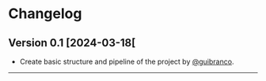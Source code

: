 # Changelog

## Version 0.1 [2024-03-18[

- Create basic structure and pipeline of the project by [@guibranco](https;//github.com/guibranco).

----
